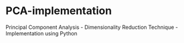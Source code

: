 # PCA-implementation
Principal Component Analysis - Dimensionality Reduction Technique - Implementation using Python
